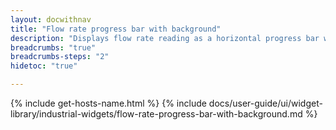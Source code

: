 ```yaml
---
layout: docwithnav
title: "Flow rate progress bar with background"
description: "Displays flow rate reading as a horizontal progress bar with background. Allows to configure value range, bar colors, and other settings."
breadcrumbs: "true"
breadcrumbs-steps: "2"
hidetoc: "true"

---
```

{% include get-hosts-name.html %}
{% include docs/user-guide/ui/widget-library/industrial-widgets/flow-rate-progress-bar-with-background.md %}
